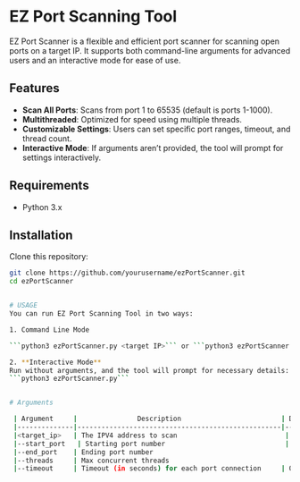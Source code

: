 # EZ Port Scanning Tool

EZ Port Scanner is a flexible and efficient port scanner for scanning open ports on a target IP. It supports both command-line arguments for advanced users and an interactive mode for ease of use.

## Features
- **Scan All Ports**: Scans from port 1 to 65535 (default is ports 1-1000).
- **Multithreaded**: Optimized for speed using multiple threads.
- **Customizable Settings**: Users can set specific port ranges, timeout, and thread count.
- **Interactive Mode**: If arguments aren’t provided, the tool will prompt for settings interactively.

## Requirements
- Python 3.x

## Installation
Clone this repository:
```bash
git clone https://github.com/yourusername/ezPortScanner.git
cd ezPortScanner


# USAGE
You can run EZ Port Scanning Tool in two ways:

1. Command Line Mode

```python3 ezPortScanner.py <target IP>``` or ```python3 ezPortScanner.py <target_ip> [--start_port <start>] [--end_port <end>] [--threads <count>] [--timeout <seconds>]```

2. **Interactive Mode**
Run without arguments, and the tool will prompt for necessary details:
```python3 ezPortScanner.py```


# Arguments

 | Argument	    |               Description	                        | Default |
 |--------------|---------------------------------------------------|---------|
 |<target_ip>   | The IPV4 address to scan	                         | N/A     |
 |--start_port	 | Starting port number	                             | 1       |
 |--end_port    | Ending port number	                               | 1000    |
 |--threads	    | Max concurrent threads	                           | 100     |
 |--timeout	    | Timeout (in seconds) for each port connection	    | 0.5     |




